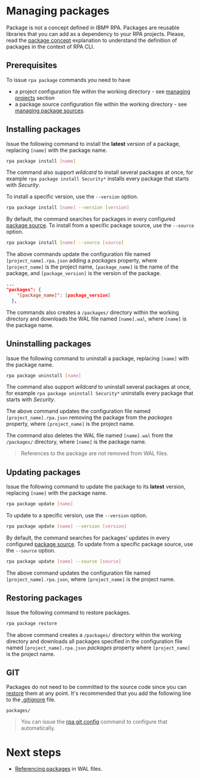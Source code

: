 # Managing packages
Package is not a concept defined in IBM® RPA. Packages are reusable libraries that you can add as a dependency to your RPA projects. Please, read the [package concept](concepts.md#package) explanation to understand the definition of packages in the context of RPA CLI.

## Prerequisites
To issue `rpa package` commands you need to have
* a project configuration file within the working directory - see [managing projects](guide/project.md) section
* a package source configuration file within the working directory - see [managing package sources](guide/package-source.md).

## Installing packages
Issue the following command to install the **latest** version of a package, replacing `[name]` with the package name.
```bash
rpa package install [name]
```

The command also support *wildcard* to install several packages at once, for example `rpa package install Security*` installs every package that starts with *Security*.

To install a specific version, use the `--version` option.
```bash
rpa package install [name] --version [version]
```

By default, the command searches for packages in every configured [package source](guide/package-source.md). To install from a specific package source, use the `--source` option.
```bash
rpa package install [name] --source [source]
```

The above commands update the configuration file named `[project_name].rpa.json` adding a *packages* property, where `[project_name]` is the project name, `[package_name]` is the name of the package, and `[package_version]` is the version of the package.

```json
...
"packages": {
    "[package_name]": [package_version]
  },
```

The commands also creates a `/packages/` directory within the working directory and downloads the WAL file named `[name].wal`, where `[name]` is the package name.

## Uninstalling packages
Issue the following command to uninstall a package, replacing `[name]` with the package name.

```bash
rpa package uninstall [name]
```

The command also support *wildcard* to uninstall several packages at once, for example `rpa package uninstall Security*` uninstalls every package that starts with *Security*.

The above command updates the configuration file named `[project_name].rpa.json` removing the package from the *packages* property, where `[project_name]` is the project name.

The command also deletes the WAL file named `[name].wal` from the `/packages/` directory, where `[name]` is the package name.

> References to the package are not removed from WAL files.

## Updating packages
Issue the following command to update the package to its **latest** version, replacing `[name]` with the package name.
```bash
rpa package update [name]
```

To update to a specific version, use the `--version` option.
```bash
rpa package update [name] --version [version]
```

By default, the command searches for packages' updates in every configured [package source](guide/package-source.md). To update from a specific package source, use the `--source` option.
```bash
rpa package update [name] --source [source]
```

The above command updates the configuration file named `[project_name].rpa.json`, where `[project_name]` is the project name.

## Restoring packages
Issue the following command to restore packages.
```bash
rpa package restore
```

The above command creates a `/packages/` directory within the working directory and downloads all packages specified in the configuration file named `[project_name].rpa.json` *packages* property where `[project_name]` is the project name.

## GIT
Packages do not need to be committed to the source code since you can [restore](guide/package.md#restoring-packages) them at any point. It's recommended that you add the following line to the [.gitignore](https://git-scm.com/docs/gitignore) file.

```
packages/
```

> You can issue the [rpa git config](reference.md#rpa-git) command to configure that automatically.

# Next steps
* [Referencing packages](guide/execute-script.md) in WAL files.